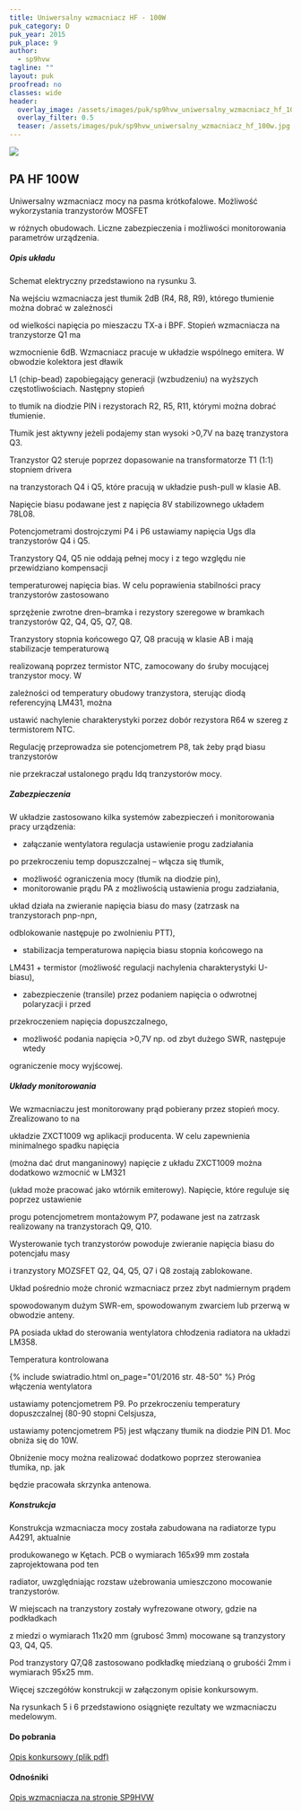 ```yaml
---
title: Uniwersalny wzmacniacz HF - 100W
puk_category: D
puk_year: 2015
puk_place: 9
author: 
  - sp9hvw
tagline: ""
layout: puk
proofread: no
classes: wide
header:
  overlay_image: /assets/images/puk/sp9hvw_uniwersalny_wzmacniacz_hf_100w.jpg
  overlay_filter: 0.5
  teaser: /assets/images/puk/sp9hvw_uniwersalny_wzmacniacz_hf_100w.jpg
---
```






 



![](assets/data/img/projects/2015-9-0.jpg) 



PA HF 100W
----------





 Uniwersalny wzmacniacz mocy na pasma krótkofalowe. Możliwość wykorzystania tranzystorów MOSFET

 w różnych obudowach. Liczne zabezpieczenia i możliwości monitorowania parametrów urządzenia.




##### Opis układu




 Schemat elektryczny przedstawiono na rysunku 3.






 Na wejściu wzmacniacza jest tłumik 2dB (R4, R8, R9), którego tłumienie można dobrać w zależnosći

 od wielkości napięcia po mieszaczu TX-a i BPF. Stopień wzmacniacza na tranzystorze Q1 ma

 wzmocnienie 6dB. Wzmacniacz pracuje w układzie wspólnego emitera. W obwodzie kolektora jest dławik

 L1 (chip-bead) zapobiegający generacji (wzbudzeniu) na wyższych częstotliwościach. Następny stopień

 to tłumik na diodzie PIN i rezystorach R2, R5, R11, którymi można dobrać tłumienie.

 Tłumik jest aktywny jeżeli podajemy stan wysoki >0,7V na bazę tranzystora Q3.






 Tranzystor Q2 steruje poprzez dopasowanie na transformatorze T1 (1:1) stopniem drivera

 na tranzystorach Q4 i Q5, które pracują w układzie push-pull w klasie AB.

 Napięcie biasu podawane jest z napięcia 8V stabilizownego układem 78L08.

 Potencjometrami dostrojczymi P4 i P6 ustawiamy napięcia Ugs dla tranzystorów Q4 i Q5.






 Tranzystory Q4, Q5 nie oddają pełnej mocy i z tego względu nie przewidziano kompensacji

 temperaturowej napięcia bias. W celu poprawienia stabilności pracy tranzystorów zastosowano

 sprzężenie zwrotne dren–bramka i rezystory szeregowe w bramkach tranzystorów Q2, Q4, Q5, Q7, Q8.






 Tranzystory stopnia końcowego Q7, Q8 pracują w klasie AB i mają stabilizacje temperaturową

 realizowaną poprzez termistor NTC, zamocowany do śruby mocującej tranzystor mocy. W

 zależności od temperatury obudowy tranzystora, sterując diodą referencyjną LM431, można

 ustawić nachylenie charakterystyki porzez dobór rezystora R64 w szereg z termistorem NTC.

 Regulację przeprowadza sie potencjometrem P8, tak żeby prąd biasu tranzystorów

 nie przekraczał ustalonego prądu Idq tranzystorów mocy.




##### Zabezpieczenia




 W układzie zastosowano kilka systemów zabezpieczeń i monitorowania pracy urządzenia:






* załączanie wentylatora regulacja ustawienie progu zadziałania

 po przekroczeniu temp dopuszczalnej – włącza się tłumik,
* możliwość ograniczenia mocy (tłumik na diodzie pin),
* monitorowanie prądu PA z możliwością ustawienia progu zadziałania,

 układ działa na zwieranie napięcia biasu do masy (zatrzask na tranzystorach pnp-npn,

 odblokowanie następuje po zwolnieniu PTT),
* stabilizacja temperaturowa napięcia biasu stopnia końcowego na

 LM431 + termistor (możliwość regulacji nachylenia charakterystyki U-biasu),
* zabezpieczenie (transile) przez podaniem napięcia o odwrotnej polaryzacji i przed

 przekroczeniem napięcia dopuszczalnego,
* możliwość podania napięcia >0,7V np. od zbyt dużego SWR, następuje wtedy

 ograniczenie mocy wyjścowej.




##### Układy monitorowania




We wzmacniaczu jest monitorowany prąd pobierany przez stopień mocy. Zrealizowano to na

układzie ZXCT1009 wg aplikacji producenta. W celu zapewnienia minimalnego spadku napięcia

(można dać drut manganinowy) napięcie z układu ZXCT1009 można dodatkowo wzmocnić w LM321

(układ może pracować jako wtórnik emiterowy). Napięcie, które reguluje się poprzez ustawienie

progu potencjometrem montażowym P7, podawane jest na zatrzask realizowany na tranzystorach Q9, Q10.

Wysterowanie tych tranzystorów powoduje zwieranie napięcia biasu do potencjału masy

i tranzystory MOZSFET Q2, Q4, Q5, Q7 i Q8 zostają zablokowane.

Układ pośrednio może chronić wzmacniacz przez zbyt nadmiernym prądem

spowodowanym dużym SWR-em, spowodowanym zwarciem lub przerwą w obwodzie anteny.






PA posiada układ do sterowania wentylatora chłodzenia radiatora na układzi LM358.

Temperatura kontrolowana

{% include swiatradio.html on_page="01/2016 str. 48-50" %} Próg włączenia wentylatora

ustawiamy potencjometrem P9. Po przekroczeniu temperatury dopuszczalnej (80-90 stopni Celsjusza,

ustawiamy potencjometrem P5) jest włączany tłumik na diodzie PIN D1. Moc obniża się do 10W.

Obniżenie mocy można realizować dodatkowo poprzez sterowaniea tłumika, np. jak

będzie pracowała skrzynka antenowa.




##### Konstrukcja




Konstrukcja wzmacniacza mocy została zabudowana na radiatorze typu A4291, aktualnie

produkowanego w Kętach. PCB o wymiarach 165x99 mm została zaprojektowana pod ten

radiator, uwzględniając rozstaw użebrowania umieszczono mocowanie tranzystorów.

W miejscach na tranzystory zostały wyfrezowane otwory, gdzie na podkładkach

z miedzi o wymiarach 11x20 mm (grubosć 3mm) mocowane są tranzystory Q3, Q4, Q5.

Pod tranzystory Q7,Q8 zastosowano podkładkę miedzianą o grubośći 2mm i wymiarach 95x25 mm.






 Więcej szczegółów konstrukcji w załączonym opisie konkursowym.






 Na rysunkach 5 i 6 przedstawiono osiągnięte rezultaty we wzmacniaczu medelowym.





#### Do pobrania

[Opis konkursowy (plik pdf)](/assets/bin/SP9HVW_PA-HF-100W.pdf)




#### Odnośniki

[Opis wzmacniacza na stronie SP9HVW](http://www.sp9hvw.info/wzmacniacze/krotkofalarstwo/)

 





 





 


